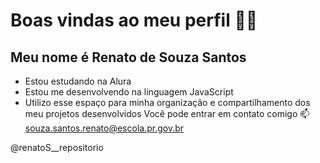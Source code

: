 # Boas vindas ao meu perfil 💙💙
## Meu nome é Renato de Souza Santos

 - Estou estudando na Alura
 - Estou me desenvolvendo na linguagem JavaScript
 - Utilizo esse espaço para minha organização e compartilhamento dos meu projetos desenvolvidos
Você pode entrar em contato comigo 📫
souza.santos.renato@escola.pr.gov.br

@renatoS__repositorio


